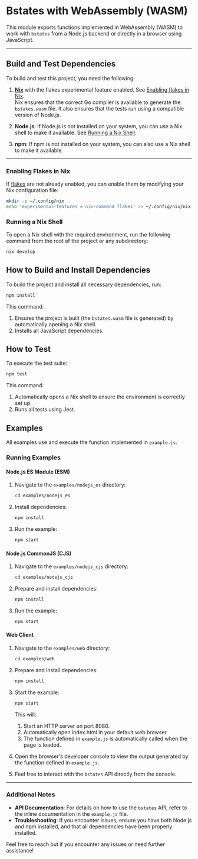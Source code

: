 # Bstates with WebAssembly (WASM)

This module exports functions implemented in WebAssembly (WASM) to work with `bstates` from a Node.js backend or directly in a browser using JavaScript.

---

## Build and Test Dependencies

To build and test this project, you need the following:

1. [**Nix**](https://nixos.org/download/) with the flakes experimental feature enabled. See [Enabling flakes in Nix](#enabling-flakes-in-nix).  
   Nix ensures that the correct Go compiler is available to generate the `bstates.wasm` file. It also ensures that the tests run using a compatible version of Node.js.

2. **Node.js**: If Node.js is not installed on your system, you can use a Nix shell to make it available. See [Running a Nix Shell](#running-a-nix-shell).

3. **npm**: If npm is not installed on your system, you can also use a Nix shell to make it available.

---

### Enabling Flakes in Nix

If [flakes](https://nixos.wiki/wiki/Flakes) are not already enabled, you can enable them by modifying your Nix configuration file:


```bash
mkdir -p ~/.config/nix
echo 'experimental-features = nix-command flakes' >> ~/.config/nix/nix.conf
```

### Running a Nix Shell

To open a Nix shell with the required environment, run the following command from the root of the project or any subdirectory:

```bash
nix develop
```

## How to Build and Install Dependencies

To build the project and install all necessary dependencies, run:
```bash
npm install
```
This command:

1. Ensures the project is built (the `bstates.wasm` file is generated) by automatically opening a Nix shell.
2. Installs all JavaScript dependencies.

## How to Test

To execute the test suite:

```bash
npm test
```

This command:
1. Automatically opens a Nix shell to ensure the environment is correctly set up.
2. Runs all tests using Jest.

## Examples

All examples use and execute the function implemented in `example.js`.

### Running Examples

#### Node.js ES Module (ESM)

1. Navigate to the `examples/nodejs_es` directory:
   ```bash
   cd examples/nodejs_es
   ```
2. Install dependencies:
   ```bash
   npm install
   ```
3. Run the example:
   ```bash
   npm start
   ```

#### Node.js CommonJS (CJS)

1. Navigate to the `examples/nodejs_cjs` directory:
   ```bash
   cd examples/nodejs_cjs
   ```
2. Prepare and install dependencies:
   ```bash
   npm install
   ```
3. Run the example:
   ```bash
   npm start
   ```

#### Web Client

1. Navigate to the `examples/web` directory:
   ```bash
   cd examples/web
   ```
2. Prepare and install dependencies:
   ```bash
   npm install
   ```
3. Start the example:
   ```bash
   npm start
   ```
   This will:
      1. Start an HTTP server on port 8080.
      2. Automatically open index.html in your default web browser.
      3. The function defined in `example.js` is automatically called when the page is loaded.

4. Open the browser's developer console to view the output generated by the function defined in `example.js`.

5. Feel free to interact with the `bstates` API directly from the console.

---

### Additional Notes

- **API Documentation**: For details on how to use the `bstates` API, refer to the inline documentation in the `example.js` file.
- **Troubleshooting**: If you encounter issues, ensure you have both Node.js and npm installed, and that all dependencies have been properly installed.

Feel free to reach out if you encounter any issues or need further assistance!